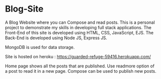 # Blog-Site
A Blog Website where you can Compose and read posts. This is a personal project to demonstrate my skills in developing full stack applications.
The Front-End of this site is developed using HTML, CSS, JavaScript, EJS.
The Back-End is developed using Node JS, Express JS.

MongoDB is used for data storage.

Site is hosted on heroku : 
https://guarded-refuge-59416.herokuapp.com/

Home page shows all the posts that are published. Use readmore option of a post to read it in a new page. Compose can be used to publish new posts.  
